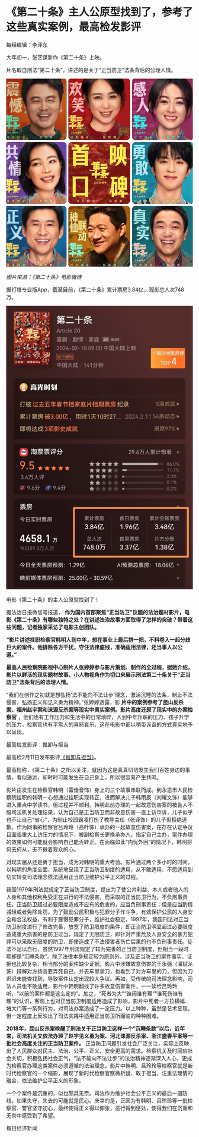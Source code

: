# 《第二十条》主人公原型找到了，参考了这些真实案例，最高检发影评

每经编辑：李泽东

大年初一，张艺谋新作《第二十条》上映。

片名取自刑法“第二十条”，讲述的是关于“正当防卫”法条背后的公理人情。

![0f421d1a41646cc4de1278fd726e2232.jpg](https://raw.githubusercontent.com/qqhsx/qqnews_image/main/2024/02/12/《第二十条》主人公原型找到了，参考了这些真实案件，最高检发影评/0f421d1a41646cc4de1278fd726e2232.jpg)

 _图片来源：《第二十条》电影微博_

据灯塔专业版App，截至目前，《第二十条》累计票房3.84亿，观影总人次748万。

![4d69b76f2a9dc773d4201bb5f08d164c.jpg](https://raw.githubusercontent.com/qqhsx/qqnews_image/main/2024/02/12/《第二十条》主人公原型找到了，参考了这些真实案件，最高检发影评/4d69b76f2a9dc773d4201bb5f08d164c.jpg)

电影《第二十条》的主人公原型找到了！

据法治日报微信号报道，
**作为国内首部聚焦“正当防卫”议题的法治题材影片，电影《第二十条》有哪些独特之处？在讲述法治故事方面取得了怎样的突破？带着这些问题，记者独家采访了电影主创团队。**

**“影片讲述挂职检察官韩明人到中年，想在事业上最后拼一把，不料卷入一起分歧巨大的案件。他排除各方干扰，守住法律底线，准确适用法律，还当事人以公道。”**

**最高人民检察院影视中心制片人张婷婷参与影片策划、制作的全过程，据她介绍，影片以鲜活的现实题材故事、小人物视角作为切口来展示刑法第二十条关于“正当防卫”法条背后的法理人情。**

“我们在创作之初就是想弘扬‘法不能向不法让步’理念，激活沉睡的法条，制止不法侵害，弘扬正义和见义勇为精神。”张婷婷透露，影
**片中的案例参考了昆山反杀案、福州赵宇案和涞源反杀案等现实中真实案例。影片高度还原了现实中的办案检察官**
，他们也有工作压力和生活中的日常琐碎，人到中年升职的压力、孩子升学的压力，检察官也有平常人的喜怒哀乐，这在电影中都以稍带诙谐的方式真实地予以呈现。

最高检发影评：推卸与担当

最高检2月11日发布影评[《推卸与担当》](https://news.qq.com/rain/a/20240211A05NDL00)。

最高检称，《第二十条》之所以关注，就因为这是真真切切发生我们百姓身边的事情，看似遥远，却时时可能发生在自己身上，所以很容易产生共鸣。

影片由发生在检察官韩明（雷佳音饰）身上的三个故事串联而成。到永恩市人民检察院挂职的韩明一心想通过挂职实现转正，进而解决儿子韩雨辰（刘耀文饰）能够进入重点中学读书，但过程并不顺利。韩明此前办理的一起故意伤害案的被告人不服司法机关处理结果，认为自己是正当防卫而非故意伤害一直上访申诉，儿子似乎也不让自己“省心”，为制止校园霸凌打伤了教导主任（张译饰）的儿子但拒绝道歉，作为同事的检察官吕玲玲（高叶饰）承办的一起故意伤害案，在存在认定争议且面临重大上访压力的情况下，被副检察长更换承办人，指定自己主办，案件办理的效果如何可能就会影响自己能否转正。在面临如此“内忧外困”的情况下，韩明将何去何从，无不揪着观众的心。

对现实屈从还是勇于担当，成为对韩明的重大考验。影片通过两个多小时的时间，以韩明的角度全面、系统地呈现了正当防卫制度的适用，从不敢适用、不愿适用到切实转变司法理念依法适用正当防卫维护公平正义的过程。

我国1979年刑法就规定了正当防卫制度，提出为了使公共利益、本人或者他人的人身和其他权利免受正在进行的不法侵害，而采取的正当防卫行为，不负刑事责任。正当防卫超过必要限度造成不应有的危害的，应当负刑事责任；但是应当酌情减轻或者免除处罚。为了鼓励公民积极与犯罪分子作斗争，有效保护公民的人身安全和合法权益，有利于震慑犯罪分子，维护社会稳定，1997年，我国刑法对正当防卫制度进行了修改完善，放宽了防卫限度的条件，即正当防卫明显超过必要限度造成重大损害的是防卫过当，规定了无限防卫，即针对严重危及人身安全的暴力犯罪可以采取无限度的防卫，即使造成了不法侵害者伤亡后果的也不负刑事责任。徒法不足以自行，虽然1997年刑法规定了较为完善的正当防卫制度，但相当一段时期却是“沉睡条款”。除了法律本身规定较为原则外，涉及正当防卫的案件事实、证据也比较复杂，相当部分的案件缺少证据，影片中涉嫌故意伤害的王永强（潘斌龙饰）辩解对方扬言要弄死自己，并去车里拿刀，也看到了对方车里的刀，但因为刀迟迟未能查找到，导致案件认定出现较大争议。再如，受传统的司法理念影响，司法人员也不敢适用，影片中韩明翻找了许多故意伤害案件，一一读给吕玲玲听，“以前的案件都是这么定的”。加之，“死者为大”“谁闹谁有理”“谁死伤谁有理”的认识，客观上也对正当防卫制度适用造成了影响，影片中死者一方拉横幅、堵大门等一系列行为，对司法办案造成了一定压力。以上种种，虽然是艺术呈现，但一定程度上反映出了司法实践中适用正当防卫所面临的种种困难。

**2018年，昆山反杀案唤醒了刑法关于正当防卫这样一个“沉睡条款”以后，近年来，司法机关又依法办理了赵宇见义勇为案、河北涞源反杀案、浙江盛春平案等一批社会高度关注的正当防卫案件。**
正当防卫问题引发社会广泛关注，实际上反映出了人民群众对民主、法治、公平、正义、安全更高的需求。检察机关及时回应社会关切，积极弘扬社会正气，“法不能向不法让步”的法治精神逐渐深入人心，更成为检察官办理这类案件必须遵循的法治理念。影片中韩明、吕玲玲等检察官就是新时代检察官的一个缩影，展现了新时代检察官察微析疑、敢于担当，注重法理情的融合，依法维护公平正义的形象。

一个个案件是沉重的，似也颇具无奈。司法作为维护社会公平正义的最后一道防线，如果失守，失去的可能就是民心。庆幸的是，正因为有韩明、吕玲玲等一批检察官、警官坚守初心，最终使得正义得以伸张，恶行得到惩处，使得我们在沉重和无奈中感受到了希望。

每日经济新闻

